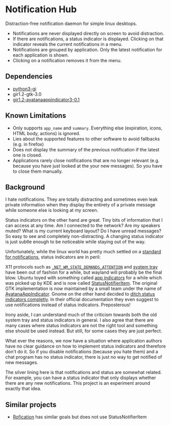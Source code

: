 # Notification Hub

Distraction-free notification daemon for simple linux desktops.

-	Notifications are never displayed directly on screen to avoid distraction.
-	If there are notifications, a status indicator is displayed. Clicking on that
	indicator reveals the current notifications in a menu.
-	Notifications are grouped by application. Only the latest notification for
	each application is shown.
-	Clicking on a notification removes it from the menu.

## Dependencies

-	[python3-gi](https://docs.gtk.org/gio/)
-	gir1.2-gtk-3.0
-	[gir1.2-ayatanaappindicator3-0.1](https://lazka.github.io/pgi-docs/AyatanaAppIndicator3-0.1/classes/Indicator.html)

## Known Limitations

-	Only supports `app_name` and `summary`. Everything else
	(expiration, icons, HTML body, actions) is ignored.
-	Lies about the supported features to other software to avoid fallbacks (e.g.
	in firefox)
-	Does not display the summary of the previous notification if the latest one is
	closed.
-	Applications rarely close notifications that are no longer relevant (e.g.
	because you have just looked at the your new messages). So you have to close
	them manually.

## Background

I hate notifications. They are totally distracting and sometimes even leak
private information when they display the entirety of a private message while
someone else is looking at my screen.

Status indicators on the other hand are great. Tiny bits of information that I
can access at any time. Am I connected to the network? Are my speakers muted?
What is my current keyboard layout? Do I have unread messages? So easy to see
and completely non-distracting. A changing status indicator is just subtle
enough to be noticeable while staying out of the way.

Unfortunately, while the linux world has pretty much settled on a [standard for
notifications](https://specifications.freedesktop.org/notification-spec/notification-spec-latest.html),
status indicators are in peril:

X11 protocols such as
[`_NET_WM_STATE_DEMANDS_ATTENTION`](https://specifications.freedesktop.org/wm-spec/wm-spec-latest.html)
and [system
tray](https://specifications.freedesktop.org/systemtray-spec/systemtray-spec-latest.html)
have been out of fashion for a while, but wayland will probably be the final
blow. Ubuntu toyed with something called [app
indicators](https://wiki.ubuntu.com/DesktopExperienceTeam/ApplicationIndicators)
for a while which was picked up by KDE and is now called
[StatusNotifierItem](https://freedesktop.org/wiki/Specifications/StatusNotifierItem/).
The original GTK implementation is now maintained by a small team under the name
of [AyatanaAppIndicator](https://sunweavers.net/blog/node/67). Gnome on the
other hand decided to [ditch status indicators
completly](https://blogs.gnome.org/aday/2017/08/31/status-icons-and-gnome/). In
their official documentation they even suggest to use notifications instead of
status indicators. Preposterous!

Irony aside, I can understand much of the criticism towards both the old system
tray and status indicators in general. I also agree that there are many cases
where status indicators are not the right tool and something else should be used
instead. But still, for some cases they are just perfect.

What ever the reasons, we now have a situation where application authors have no
clear guidance on how to implement status indicators and therefore don't do it.
So if you disable notifications (because you hate them) and a chat program has
no status indicator, there is just no way to get notified of new messages.

The silver lining here is that notifications and status are somewhat related.
For example, you can have a status indicator that only displays whether there
are any new notifications. This project is an experiment around exactly that
idea.

## Similar projects

-	[Rofication](https://github.com/DaveDavenport/Rofication) has similar goals
	but does not use StatusNotifierItem
